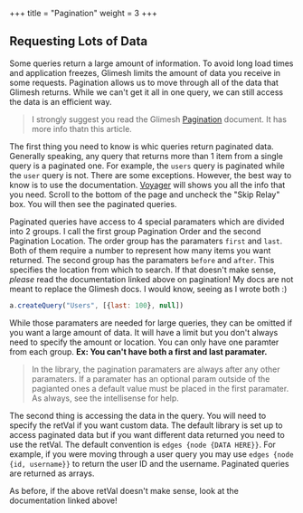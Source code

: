 +++
title = "Pagination"
weight = 3
+++

## Requesting Lots of Data

Some queries return a large amount of information. To avoid long load times and application freezes, Glimesh limits the amount of data you receive in some requests. Pagination allows us to move through all of the data that Glimesh returns. While we can't get it all in one query, we can still access the data is an efficient way.

> I strongly suggest you read the Glimesh [Pagination](https://glimesh.github.io/api-docs/docs/api/pagination/) document. It has more info thatn this article. 

The first thing you need to know is whic queries return paginated data. Generally speaking, any query that returns more than 1 item from a single query is a paginated one. For example, the `users` query is paginated while the `user` query is not. There are some exceptions. However, the best way to know is to use the documentation. [Voyager](https://glimesh.github.io/api-docs/docs/api/voyager/) will shows you all the info that you need. Scroll to the bottom of the page and uncheck the "Skip Relay" box. You will then see the paginated queries.

Paginated queries have access to 4 special paramaters which are divided into 2 groups. I call the first group Pagination Order and the second Pagination Location. The order group has the paramaters `first` and `last`. Both of them require a number to represent how many items you want returned. The second group has the paramaters `before` and `after`. This specifies the location from which to search. If that doesn't make sense, *please* read the documentation linked above on pagination! My docs are not meant to replace the Glimesh docs. I would know, seeing as I wrote both :)

```js
a.createQuery("Users", [{last: 100}, null])
```

While those paramaters are needed for large queries, they can be omitted if you want a large amount of data. It will have a limit but you don't always need to specify the amount or location. You can only have one paramter from each group. **Ex: You can't have both a first and last paramater.**

> In the library, the pagination paramaters are always after any other paramaters. If a paramater has an optional param outside of the pagianted ones a default value must be placed in the first paramater. As always, see the intellisense for help.

The second thing is accessing the data in the query. You will need to specify the retVal if you want custom data. The default library is set up to access paginated data but if you want different data returned you need to use the retVal. The default convention is `edges {node {DATA HERE}}`. For example, if you were moving through a user query you may use `edges {node {id, username}}` to return the user ID and the username. Paginated queries are returned as arrays.

As before, if the above retVal doesn't make sense, look at the documentation linked above!